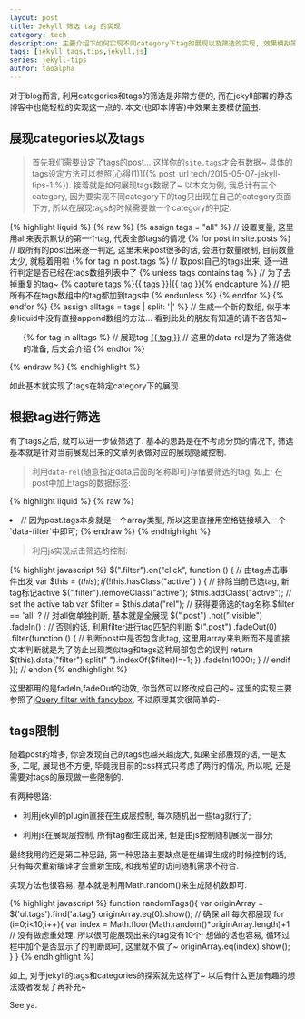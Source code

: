 ```yaml
---
layout: post
title: Jekyll 筛选 tag 的实现 
category: tech 
description: 主要介绍下如何实现不同category下tag的展现以及筛选的实现, 效果模拟简书的tag
tags: [jekyll tags,tips,jekyll,js]
series: jekyll-tips
author: taoalpha
---
```


对于blog而言, 利用categories和tags的筛选是非常方便的, 而在jekyll部署的静态博客中也能轻松的实现这一点的. 本文(也即本博客)中效果主要模仿[简书](http://jianshu.com).

## 展现categories以及tags

> 首先我们需要设定了tags的post... 这样你的`site.tags`才会有数据~ 具体的tags设定方法可以参照[心得(1)]({% post_url tech/2015-05-07-jekyll-tips-1 %}).
> 接着就是如何展现tags数据了~ 以本文为例, 我总计有三个category, 因为要实现不同category下的tag只出现在自己的category页面下方, 所以在展现tags的时候需要做一个category的判定.

{% highlight liquid %}
{% raw %}
{% assign tags = "all" %}
// 设置变量, 这里用all来表示默认的第一个tag, 代表全部tags的情况
{% for post in site.posts %}
    // 取所有的post出来逐一判定, 这里未来post很多的话, 会进行数量限制, 目前数量太少, 就糙着用啦
    {% for tag in post.tags %}
        // 取post自己的tags出来, 逐一进行判定是否已经在tags数组列表中了
        {% unless tags contains tag %}
            // 为了去掉重复的tag~
            {% capture tags %}{{ tags }}|{{ tag }}{% endcapture %}
            // 把所有不在tags数组中的tag都加到tags中
        {% endunless %}
    {% endfor %}
{% endfor %}
{% assign alltags = tags | split: '|' %}
// 生成一个新的数组, 似乎本身liquid中没有直接append数组的方法... 看到此处的朋友有知道的请不吝告知~
<ul class="tags">
{% for tag in alltags %}
// 展现tag
<a href="javascript:;" data-rel="{{ tag }}" class="filter tag {% if tag == 'all'  %}active{% endif %}" >{{ tag }}</a>
// 这里的data-rel是为了筛选做的准备, 后文会介绍
{% endfor %}
</ul>
{% endraw %}
{% endhighlight %}

如此基本就实现了tags在特定category下的展现.

## 根据tag进行筛选

有了tags之后, 就可以进一步做筛选了. 基本的思路是在不考虑分页的情况下, 筛选基本就是针对当前展现出来的文章列表做对应的展现隐藏控制.

> 利用`data-rel`(随意指定data后面的名称即可)存储要筛选的tag, 如上;
> 在post中加上tags的数据标签:

{% highlight liquid %}
{% raw %}
<li class="post" data-filter="{{ post.tags|join:' ' }}">
// 因为post.tags本身就是一个array类型, 所以这里直接用空格链接填入一个`data-filter`中即可;
{% endraw %}
{% endhighlight %}

> 利用js实现点击筛选的控制:

{% highlight javascript %}
$(".filter").on("click", function () {
    // 由tag点击事件出发
    var $this = $(this);
    if ( !$this.hasClass("active") ) {
        // 排除当前已选tag, 新tag标记active
        $(".filter").removeClass("active");
        $this.addClass("active"); // set the active tab
        var $filter = $this.data("rel"); 
        // 获得要筛选的tag名称
        $filter == 'all' ? 
            // 对all做单独判断, 基本就是全展现
            $(".post")
            .not(":visible")
            .fadeIn() 
        : // 否则的话, 利用filter进行tag匹配的判断
            $(".post")
            .fadeOut(0)
            .filter(function () {
                // 判断post中是否包含此tag, 这里用array来判断而不是直接文本判断就是为了防止出现类似tag和tags这种局部包含的误判
                return $(this).data("filter").split(" ").indexOf($filter)!=-1; 
            })
            .fadeIn(1000); 
    } // endif
}); // endon
{% endhighlight %}

这里都用的是fadeIn,fadeOut的动效, 你当然可以修改成自己的~ 这里的实现主要参照了[jQuery filter with fancybox](http://www.jqueryrain.com/?http://www.picssel.com/demos/fboxfilteredgallery.html), 不过原理其实很简单的~

## tags限制

随着post的增多, 你会发现自己的tags也越来越庞大, 如果全部展现的话, 一是太多, 二呢, 展现也不方便, 毕竟我目前的css样式只考虑了两行的情况, 所以呢, 还是需要对tags的展现做一些限制的.

有两种思路:

- 利用jekyll的plugin直接在生成层控制, 每次随机出一些tag就行了;

- 利用js在展现层控制, 所有tag都生成出来, 但是由js控制随机展现一部分;

最终我用的还是第二种思路, 第一种思路主要缺点是在编译生成的时候控制的话, 只有每次重新编译才会重新生成, 和我希望的访问随机需求不符合.

实现方法也很容易, 基本就是利用Math.random()来生成随机数即可.

{% highlight javascript %}
function randomTags(){
    var originArray = $('ul.tags').find('a.tag')
    originArray.eq(0).show();
    // 确保 all 每次都展现
    for (i=0;i<10;i++){
        var index = Math.floor(Math.random()*originArray.length)+1
        // 没有做虑重处理, 所以很可能展现出来的tag没有10个; 想做的话也容易, 循环过程中加个是否显示了的判断即可, 这里就不做了~
        originArray.eq(index).show();
    }
}
{% endhighlight %}

如上, 对于jekyll的tags和categories的探索就先这样了~ 以后有什么更加有趣的想法或者发现了再补充~

See ya.

[TaoAlpha]:    http://zzgary.info "TaoAlpha"
